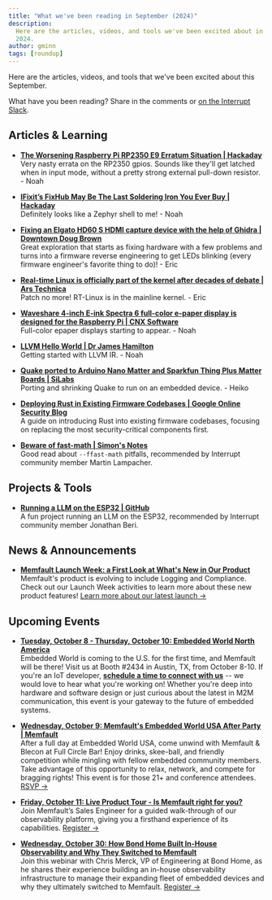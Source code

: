 ```yaml
---
title: "What we've been reading in September (2024)"
description:
  Here are the articles, videos, and tools we've been excited about in September
  2024.
author: gminn
tags: [roundup]
---
```


<!-- excerpt start -->

Here are the articles, videos, and tools that we've been excited about this
September.

<!-- excerpt end -->

What have you been reading? Share in the comments or
[on the Interrupt Slack](https://interrupt-slack.herokuapp.com/).

## Articles & Learning

- [**The Worsening Raspberry Pi RP2350 E9 Erratum Situation | Hackaday**](https://hackaday.com/2024/09/04/the-worsening-raspberry-pi-rp2350-e9-erratum-situation/)<br>
  Very nasty errata on the RP2350 gpios. Sounds like they'll get latched when in
  input mode, without a pretty strong external pull-down resistor. - Noah

- [**IFixit’s FixHub May Be The Last Soldering Iron You Ever Buy | Hackaday**](https://hackaday.com/2024/09/12/review-ifixits-fixhub-may-be-the-last-soldering-iron-you-ever-buy/)<br>
  Definitely looks like a Zephyr shell to me! - Noah

- [**Fixing an Elgato HD60 S HDMI capture device with the help of Ghidra | Downtown Doug Brown**](https://www.downtowndougbrown.com/2024/09/fixing-an-elgato-hd60-s-hdmi-capture-device-with-the-help-of-ghidra/)<br>
  Great exploration that starts as fixing hardware with a few problems and turns
  into a firmware reverse engineering to get LEDs blinking (every firmware
  engineer's favorite thing to do)! - Eric

- [**Real-time Linux is officially part of the kernel after decades of debate | Ars Technica**](https://arstechnica.com/gadgets/2024/09/real-time-linux-is-officially-part-of-the-kernel-after-decades-of-debate/)<br>
  Patch no more! RT-Linux is in the mainline kernel. - Eric

- [**Waveshare 4-inch E-ink Spectra 6 full-color e-paper display is designed for the Raspberry Pi | CNX Software**](https://www.cnx-software.com/2024/09/22/waveshare-4-inch-spectra-6-color-e-paper-display-raspberry-pi-5/?amp=1)<br>
  Full-color epaper displays starting to appear. - Noah

- [**LLVM Hello World | Dr James Hamilton**](https://jameshamilton.eu/programming/llvm-hello-world)<br>
  Getting started with LLVM IR. - Noah

- [**Quake ported to Arduino Nano Matter and Sparkfun Thing Plus Matter Boards | SiLabs**](https://community.silabs.com/s/share/a5UVm000000Vi1ZMAS/quake-ported-to-arduino-nano-matter-and-sparkfun-thing-plus-matter-boards?language=en_US)<br>
  Porting and shrinking Quake to run on an embedded device. - Heiko

- [**Deploying Rust in Existing Firmware Codebases | Google Online Security Blog**](https://security.googleblog.com/2024/09/deploying-rust-in-existing-firmware.html)<br>
  A guide on introducing Rust into existing firmware codebases, focusing on
  replacing the most security-critical components first.

- [**Beware of fast-math | Simon's Notes**](https://simonbyrne.github.io/notes/fastmath/)<br>
  Good read about `--ffast-math` pitfalls, recommended by Interrupt community
  member Martin Lampacher.

## Projects & Tools

- [**Running a LLM on the ESP32 | GitHub**](https://github.com/DaveBben/esp32-llm)<br>
  A fun project running an LLM on the ESP32, recommended by Interrupt community
  member Jonathan Beri.

## News & Announcements

- [**Memfault Launch Week: a First Look at What's New in Our Product**](https://memfault.com/launch-week/)<br>
  Memfault's product is evolving to include Logging and Compliance. Check out
  our Launch Week activities to learn more about these new product features!
  [Learn more about our latest launch →](https://memfault.com/launch-week/)

## Upcoming Events

- [**Tuesday, October 8 - Thursday, October 10: Embedded World North America**](https://www.embedded-world.de/en/embedded-world-wide/embedded-world-north-america)<br>
  Embedded World is coming to the U.S. for the first time, and Memfault will be
  there! Visit us at Booth #2434 in Austin, TX, from October 8-10. If you're an
  IoT developer,
  [**schedule a time to connect with us**](https://go.memfault.com/embedded-world-usa-2024)
  -- we would love to hear what you're working on! Whether you're deep into
  hardware and software design or just curious about the latest in M2M
  communication, this event is your gateway to the future of embedded systems.

- [**Wednesday, October 9: Memfault's Embedded World USA After Party | Memfault**](https://ew-usa-after-party.eventbrite.com)<br>
  After a full day at Embedded World USA, come unwind with Memfault & Blecon at
  Full Circle Bar! Enjoy drinks, skee-ball, and friendly competition while
  mingling with fellow embedded community members. Take advantage of this
  opportunity to relax, network, and compete for bragging rights! This event is
  for those 21+ and conference attendees.
  [RSVP →](https://ew-usa-after-party.eventbrite.com)

- [**Friday, October 11: Live Product Tour - Is Memfault right for you?**](https://go.memfault.com/live-product-tour-is-memfault-right-for-you)<br>
  Join Memfault’s Sales Engineer for a guided walk-through of our observability
  platform, giving you a firsthand experience of its capabilities.
  [Register →](https://go.memfault.com/live-product-tour-is-memfault-right-for-you)

- [**Wednesday, October 30: How Bond Home Built In-House Observability and Why They Switched to Memfault**](https://go.memfault.com/how-bond-home-built-in-house-observability-why-they-switched-memfault)<br>
  Join this webinar with Chris Merck, VP of Engineering at Bond Home, as he
  shares their experience building an in-house observability infrastructure to
  manage their expanding fleet of embedded devices and why they ultimately
  switched to Memfault.
  [Register →](https://go.memfault.com/how-bond-home-built-in-house-observability-why-they-switched-memfault)
